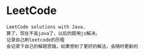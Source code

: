 # LeetCode
    LeetCode solutions with Java. 
    算了，现在不高java了，以后的题用js解决。
    记录自己刷leetcode的历程
    会记录下自己的解题思路，如果想到了更好的解法，会随时更新的
